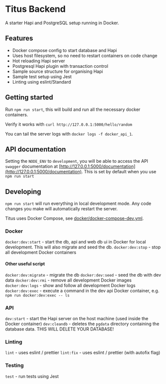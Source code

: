 # Titus Backend

A starter Hapi and PostgreSQL setup running in Docker.

## Features

* Docker compose config to start database and Hapi
* Uses host filesystem, so no need to restart containers on code change
* Hot reloading Hapi server
* Postgresql Hapi plugin with transaction control
* Sample source structure for organising Hapi
* Sample test setup using Jest
* Linting using eslint/Standard

## Getting started

Run `npm run start`, this will build and run all the necessary docker containers. 

Verify it works with `curl http://127.0.0.1:5000/hello/random`

You can tail the server logs with `docker logs -f docker_api_1`.

## API documentation

Setting the `NODE_ENV` to `development`, you will be able to access the API `swagger` documentation at [http://127.0.0.1:5000/documentation](http://127.0.0.1:5000/documentation). This is set by default when you use `npm run start`

## Developing

`npm run start` will run everything in local development mode. Any code changes you make will automatically restart the server. 

Titus uses Docker Compose, see [docker/docker-compose-dev.yml](docker/docker-compose-dev.yml).

### Docker

`docker:dev:start` - start the db, api and web db ui in Docker for local development.  This will also migrate and seed the db.
`docker:dev:stop` - stop all development Docker containers

#### Other useful script

`docker:dev:migrate` - migrate the db
`docker:dev:seed` - seed the db with dev data
`docker:dev:rmi` - remove all development Docker images
`docker:dev:logs` - show and follow all development Docker logs
`docker:dev:exec` - execute a command in the dev api Docker container, e.g. `npm run docker:dev:exec -- ls`

### API

`dev:start` - start the Hapi server on the host machine (used inside the Docker container)
`dev:cleandb` - deletes the `pgdata` directory containing the database data. THIS WILL DELETE YOUR DATABASE!

### Linting

`lint` - uses eslint / prettier
`lint:fix` - uses eslint / prettier (with autofix flag)

### Testing

`test` - run tests using Jest